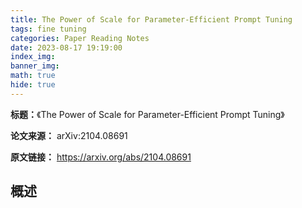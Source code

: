 ```yaml
---
title: The Power of Scale for Parameter-Efficient Prompt Tuning
tags: fine tuning
categories: Paper Reading Notes
date: 2023-08-17 19:19:00
index_img: 
banner_img: 
math: true
hide: true
---
```


**标题：**《The Power of Scale for Parameter-Efficient Prompt Tuning》

**论文来源：** arXiv:2104.08691

**原文链接：** https://arxiv.org/abs/2104.08691



## 概述

